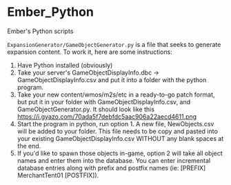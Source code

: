 # Ember_Python
Ember's Python scripts


`ExpansionGenerator/GameObjectGenerator.py` is a file that seeks to generate expansion content. To work it, here are some instructions:
1. Have Python installed (obviously)
2. Take your server's GameObjectDisplayInfo.dbc -> GameObjectDisplayInfo.csv and put it into a folder with the python program.
3. Take your new content/wmos/m2s/etc in a ready-to-go patch format, but put it in your folder with GameObjectDisplayInfo.csv, and GameObjectGenerator.py. It should look like this https://i.gyazo.com/70ada5f7debfdc5aac906a22aecd4611.png
4. Start the program in python, run option 1. A new file, NewObjects.csv will be added to your folder. This file needs to be copy and pasted into your existing GameObjectDisplayInfo.csv WITHOUT any blank spaces at the end.
5. If you'd like to spawn those objects in-game, option 2 will take all object names and enter them into the database. You can enter incremental database entries along with prefix and postfix names (ie: [PREFIX] MerchantTent01 [POSTFIX]).
